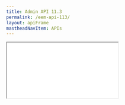 ```yaml
---
title: Admin API 11.3
permalink: /eem-api-113/
layout: apiFrame
mastheadNavItem: APIs
---
```


<iframe onload="loadApiStyle('{{ site.url }}{{ site.baseurl }}/assets/css/APIStyle.css',this);resizeIframe(this)" scrolling="no" src="../apiCode/eem-api/11.3/eem-api.html">
</iframe>
